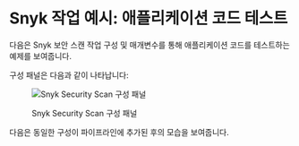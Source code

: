 # Snyk 작업 예시: 애플리케이션 코드 테스트

다음은 Snyk 보안 스캔 작업 구성 및 매개변수를 통해 애플리케이션 코드를 테스트하는 예제를 보여줍니다.

구성 패널은 다음과 같이 나타납니다:

<figure><img src="../../../.gitbook/assets/Screenshot 2023-11-15 at 3.44.39 PM (1).png" alt="Snyk Security Scan 구성 패널"><figcaption><p>Snyk Security Scan 구성 패널</p></figcaption></figure>

다음은 동일한 구성이 파이프라인에 추가된 후의 모습을 보여줍니다.

<figure><img src="../../../.gitbook/assets/Screenshot 2023-11-15 at 4.24.35 PM.png" alt=""><figcaption></figcaption></figure>